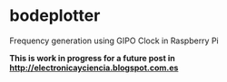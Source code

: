 # bodeplotter
Frequency generation using GIPO Clock in Raspberry Pi

**This is work in progress for a future post in http://electronicayciencia.blogspot.com.es**
